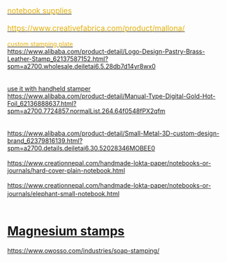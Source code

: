 <div><u><font color="#E4AF0A"><span style="font-size: 17px">notebook supplies</span></font></u></div>
<div><u><font color="#E4AF0A"><span style="font-size: 17px"><br></span></font></u></div>
<div><u><font color="#E4AF0A"><span style="font-size: 17px">https://www.creativefabrica.com/product/mallona/</span></font></u><u><font color="#E4AF0A"><span style="font-size: 17px"><br></span></font></u></div>
<div><u><font color="#E4AF0A"><br></font></u></div>
<div><u><font color="#E4AF0A">custom stamping plate</font></u></div>
<div><u>https://www.alibaba.com/product-detail/Logo-Design-Pastry-Brass-Leather-Stamp_62137587152.html?spm=a2700.wholesale.deiletai6.5.28db7d14yr8wx0</u><u><br></u></div>
<div><u><br></u></div>
<div><u><br></u></div>
<div><u>use it with handheld stamper</u></div>
<div><u>https://www.alibaba.com/product-detail/Manual-Type-Digital-Gold-Hot-Foil_62136888637.html?spm=a2700.7724857.normalList.264.64f0548fPX2qfm</u><u><br></u></div>
<div><u><br></u></div>
<div><u><br></u></div>
<div><u>https://www.alibaba.com/product-detail/Small-Metal-3D-custom-design-brand_62379816139.html?spm=a2700.details.deiletai6.30.52028346MOBEE0</u><u><br></u></div>
<div><u><br></u></div>
<div><u>https://www.creationnepal.com/handmade-lokta-paper/notebooks-or-journals/hard-cover-plain-notebook.html</u><u><br></u></div>
<div><u><br></u></div>
<div><u>https://www.creationnepal.com/handmade-lokta-paper/notebooks-or-journals/elephant-small-notebook.html</u><u><font color="#E4AF0A"><span style="font-size: 17px"><br></span></font></u></div>
<div><u><font color="#E4AF0A"><span style="font-size: 17px"><br></span></font></u></div>
<div><u><h1>Magnesium stamps</h1></u></div>
<div><u>https://www.owosso.com/industries/soap-stamping/</u><u><br></u></div>

